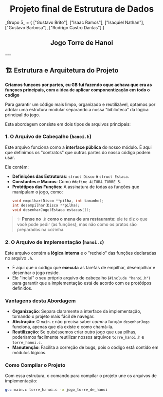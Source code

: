 
<h1 align="center"> Projeto final de Estrutura de Dados</h1>
_Grupo 5_ = { 
    ["Gustavo Brito"], 
    ["Isaac Ramos"], 
    ["Isaquiel Nathan"], 
    ["Gustavo Barbosa"], 
    ["Rodrigo Castro Dantas"]  
    }

<h2 align="center"> Jogo Torre de Hanoi</h2>
---

## 🏗️ Estrutura e Arquitetura do Projeto

__Criamos funçoes por partes, eu GB fui fazendo oque achava que era as funçoes principais, com a idea de aplicar componentização em todo o codigo__

Para garantir um código mais limpo, organizado e reutilizável, optamos por adotar uma estrutura modular separando a nossa "biblioteca" da lógica principal do jogo.

Esta abordagem consiste em dois tipos de arquivos principais:

### 1. O Arquivo de Cabeçalho (`hanoi.h`)

Este arquivo funciona como a **interface pública** do nosso módulo. É aqui que definimos os "contratos" que outras partes do nosso código podem usar.

Ele contém:
* **Definições das Estruturas**: `struct Disco` e `struct Estaca`.
* **Constantes e Macros**: Como `#define ALTURA_TORRE 5`.
* **Protótipos das Funções**: A assinatura de todas as funções que manipulam o jogo, como:
    ```c
    void empilhar(Disco **pilha, int tamanho);
    int desempilhar(Disco **pilha);
    void desenharJogo(Estaca estacas[]);
    ```

> ✨ **Pense no `.h` como o menu de um restaurante**: ele te diz o que você pode pedir (as funções), mas não como os pratos são preparados na cozinha.

### 2. O Arquivo de Implementação (`hanoi.c`)

Este arquivo contém a **lógica interna** e o "recheio" das funções declaradas no arquivo `.h`.

* É aqui que o código que **executa** as tarefas de empilhar, desempilhar e desenhar o jogo reside.
* Ele "inclui" o seu próprio arquivo de cabeçalho (`#include "hanoi.h"`) para garantir que a implementação está de acordo com os protótipos definidos.

### Vantagens desta Abordagem

* **Organização**: Separa claramente a interface da implementação, tornando o projeto mais fácil de navegar.
* **Abstração**: O `main.c` não precisa saber *como* a função `desenharJogo` funciona, apenas que ela existe e como chamá-la.
* **Reutilização**: Se quiséssemos criar outro jogo que usa pilhas, poderíamos facilmente reutilizar nossos arquivos `torre_hanoi.h` e `torre_hanoi.c`.
* **Manutenção**: Facilita a correção de bugs, pois o código está contido em módulos lógicos.

### Como Compilar o Projeto

Com essa estrutura, o comando para compilar o projeto une os arquivos de implementação:
```bash
gcc main.c torre_hanoi.c -o jogo_torre_de_hanoi
```


